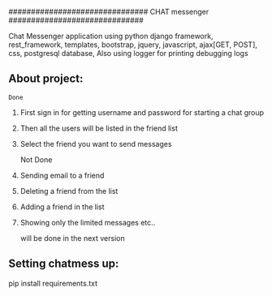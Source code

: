 ###############################
    CHAT messenger
##############################

Chat Messenger application using python django framework, rest_framework, templates, bootstrap, jquery, javascript,
 ajax[GET, POST], css, postgresql database, Also using logger for printing debugging logs

 About project:
 ----------------
    Done
 1. First sign in for getting username and password for starting a chat group
 2. Then all the users will be listed in the friend list
 3. Select the friend you want to send messages

    Not Done
 1. Sending email to a friend
 2. Deleting a friend from the list
 3. Adding a friend in the list
 4. Showing only the limited messages etc..

    will be done in the next version

Setting chatmess up:
--------------------
pip install requirements.txt